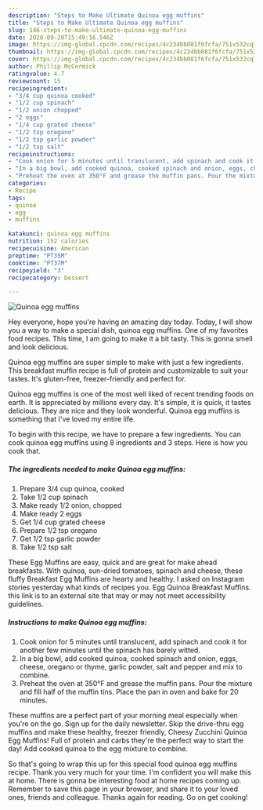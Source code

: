 ```yaml
---
description: "Steps to Make Ultimate Quinoa egg muffins"
title: "Steps to Make Ultimate Quinoa egg muffins"
slug: 146-steps-to-make-ultimate-quinoa-egg-muffins
date: 2020-09-20T15:49:16.546Z
image: https://img-global.cpcdn.com/recipes/4c234bb081f6fcfa/751x532cq70/quinoa-egg-muffins-recipe-main-photo.jpg
thumbnail: https://img-global.cpcdn.com/recipes/4c234bb081f6fcfa/751x532cq70/quinoa-egg-muffins-recipe-main-photo.jpg
cover: https://img-global.cpcdn.com/recipes/4c234bb081f6fcfa/751x532cq70/quinoa-egg-muffins-recipe-main-photo.jpg
author: Phillip McCormick
ratingvalue: 4.7
reviewcount: 15
recipeingredient:
- "3/4 cup quinoa cooked"
- "1/2 cup spinach"
- "1/2 onion chopped"
- "2 eggs"
- "1/4 cup grated cheese"
- "1/2 tsp oregano"
- "1/2 tsp garlic powder"
- "1/2 tsp salt"
recipeinstructions:
- "Cook onion for 5 minutes until translucent, add spinach and cook it for another few minutes until the spinach has barely witted."
- "In a big bowl, add cooked quinoa, cooked spinach and onion, eggs, cheese, oregano or thyme, garlic powder, salt and pepper and mix to combine."
- "Preheat the oven at 350°F and grease the muffin pans. Pour the mixture and fill half of the muffin tins. Place the pan in oven and bake for 20 minutes."
categories:
- Recipe
tags:
- quinoa
- egg
- muffins

katakunci: quinoa egg muffins 
nutrition: 152 calories
recipecuisine: American
preptime: "PT35M"
cooktime: "PT37M"
recipeyield: "3"
recipecategory: Dessert

---
```



![Quinoa egg muffins](https://img-global.cpcdn.com/recipes/4c234bb081f6fcfa/751x532cq70/quinoa-egg-muffins-recipe-main-photo.jpg)

Hey everyone, hope you're having an amazing day today. Today, I will show you a way to make a special dish, quinoa egg muffins. One of my favorites food recipes. This time, I am going to make it a bit tasty. This is gonna smell and look delicious.

Quinoa egg muffins are super simple to make with just a few ingredients. This breakfast muffin recipe is full of protein and customizable to suit your tastes. It&#39;s gluten-free, freezer-friendly and perfect for.

Quinoa egg muffins is one of the most well liked of recent trending foods on earth. It is appreciated by millions every day. It's simple, it is quick, it tastes delicious. They are nice and they look wonderful. Quinoa egg muffins is something that I've loved my entire life.


To begin with this recipe, we have to prepare a few ingredients. You can cook quinoa egg muffins using 8 ingredients and 3 steps. Here is how you cook that.

<!--inarticleads1-->

##### The ingredients needed to make Quinoa egg muffins:

1. Prepare 3/4 cup quinoa, cooked
1. Take 1/2 cup spinach
1. Make ready 1/2 onion, chopped
1. Make ready 2 eggs
1. Get 1/4 cup grated cheese
1. Prepare 1/2 tsp oregano
1. Get 1/2 tsp garlic powder
1. Take 1/2 tsp salt


These Egg Muffins are easy, quick and are great for make ahead breakfasts. With quinoa, sun-dried tomatoes, spinach and cheese, these fluffy Breakfast Egg Muffins are hearty and healthy. I asked on Instagram stories yesterday what kinds of recipes you. Egg Quinoa Breakfast Muffins. this link is to an external site that may or may not meet accessibility guidelines. 

<!--inarticleads2-->

##### Instructions to make Quinoa egg muffins:

1. Cook onion for 5 minutes until translucent, add spinach and cook it for another few minutes until the spinach has barely witted.
1. In a big bowl, add cooked quinoa, cooked spinach and onion, eggs, cheese, oregano or thyme, garlic powder, salt and pepper and mix to combine.
1. Preheat the oven at 350°F and grease the muffin pans. Pour the mixture and fill half of the muffin tins. Place the pan in oven and bake for 20 minutes.


These muffins are a perfect part of your morning meal especially when you&#39;re on the go. Sign up for the daily newsletter. Skip the drive-thru egg muffins and make these healthy, freezer friendly, Cheesy Zucchini Quinoa Egg Muffins! Full of protein and carbs they&#39;re the perfect way to start the day! Add cooked quinoa to the egg mixture to combine. 

So that's going to wrap this up for this special food quinoa egg muffins recipe. Thank you very much for your time. I'm confident you will make this at home. There is gonna be interesting food at home recipes coming up. Remember to save this page in your browser, and share it to your loved ones, friends and colleague. Thanks again for reading. Go on get cooking!
